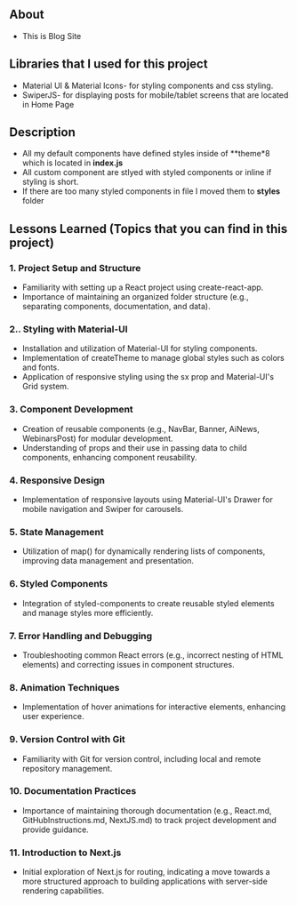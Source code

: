 ## About
* This is Blog Site 
## Libraries that I used for this project
* Material UI & Material Icons- for styling components and css styling.
* SwiperJS- for displaying posts for mobile/tablet  screens that are located in Home Page
## Description
* All my default components have defined styles inside of **theme*8 which is located in **index.js**
* All custom component are stlyed with styled components or inline if styling is short.
* If there are too many styled components in file I moved them to **styles** folder 


## Lessons Learned (Topics that you can find in this project)

### 1. Project Setup and Structure

* Familiarity with setting up a React project using create-react-app.
* Importance of maintaining an organized folder structure (e.g., separating components, documentation, and data).

### 2.. Styling with Material-UI
* Installation and utilization of Material-UI for styling components.
* Implementation of createTheme to manage global styles such as colors and fonts.
* Application of responsive styling using the sx prop and Material-UI's Grid system.

### 3. Component Development
* Creation of reusable components (e.g., NavBar, Banner, AiNews, WebinarsPost) for modular development.
* Understanding of props and their use in passing data to child components, enhancing component reusability.

### 4. Responsive Design
* Implementation of responsive layouts using Material-UI's Drawer for mobile navigation and Swiper for carousels.

### 5. State Management
* Utilization of map() for dynamically rendering lists of components, improving data management and presentation.

### 6. Styled Components
* Integration of styled-components to create reusable styled elements and manage styles more efficiently.

### 7. Error Handling and Debugging
* Troubleshooting common React errors (e.g., incorrect nesting of HTML elements) and correcting issues in component structures.

### 8. Animation Techniques
* Implementation of hover animations for interactive elements, enhancing user experience.

### 9. Version Control with Git
* Familiarity with Git for version control, including local and remote repository management.

### 10. Documentation Practices
* Importance of maintaining thorough documentation (e.g., React.md, GitHubInstructions.md, NextJS.md) to track project development and provide guidance.

### 11. Introduction to Next.js
* Initial exploration of Next.js for routing, indicating a move towards a more structured approach to building applications with server-side rendering capabilities.
